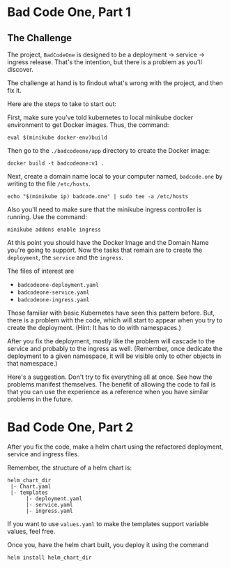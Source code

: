 # Bad Code One, Part 1

## The Challenge

The project, `BadCodeOne` is designed to be a deployment -> service -> ingress release. That's the intention, but there is a problem as you'll discover.

The challenge at hand is to findout what's wrong with the project, and then fix it.

Here are the steps to take to start out:

First, make sure you've told kubernetes to local minikube docker environment to get Docker images. Thus, the command:

`eval $(minikube docker-env)build`

Then go to the `./badcodeone/app` directory to create the Docker image:

`docker build -t badcodeone:v1 .`

Next, create a domain name local to your computer named, `badcode.one` by writing to the file `/etc/hosts`.

`echo "$(minikube ip) badcode.one" | sudo tee -a /etc/hosts`

Also you'll need to make sure that the minikube ingress controller is running. Use the command:

`minikube addons enable ingress`

At this point you should have the Docker Image and the Domain Name you're going to support. Now the tasks that remain are to create the `deployment`, the `service` and the `ingress`.

The files of interest are 

* `badcodeone-deployment.yaml`
* `badcodeone-service.yaml`
* `badcodeone-ingress.yaml`

Those familiar with basic Kubernetes have seen this pattern before. But, there is a problem with the code, which will start to appear when you try to create the deployment. (Hint: It has to do with namespaces.)

After you fix the deployment, mostly like the problem will cascade to the service and probably to the ingress as well. (Remember, once dedicate the deployment to a given namespace, it will be visible only to other objects in that namespace.)

Here's a suggestion. Don't try to fix everything all at once. See how the problems manifest themselves. The benefit of allowing the code to fail is that you can use the experience as a reference when you have similar problems in the future.

# Bad Code One, Part 2

After you fix the code, make a helm chart using the refactored deployment, service and ingress files.

Remember, the structure of a helm chart is:

```$xslt
helm_chart_dir
 |- Chart.yaml
 |- templates
      |- deployment.yaml
      |- service.yaml
      |- ingress.yaml

```

If you want to use `values.yaml` to make the templates support variable values, feel free.

Once you, have the helm chart built, you deploy it using the command

`helm install helm_chart_dir`




